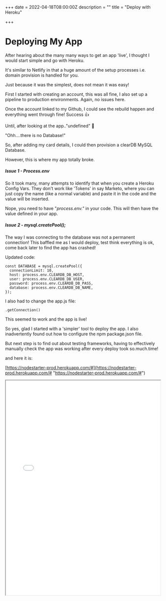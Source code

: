 +++
date = 2022-04-18T08:00:00Z
description = ""
title = "Deploy with Heroku"

+++
# Deploying My App

After hearing about the many many ways to get an app 'live', I thought I would start simple and go with Heroku.

It's similar to Netlify in that a huge amount of the setup processes i.e. domain provision is handled for you.

Just because it was the simplest, does not mean it was easy!

First I started with creating an account, this was all fine, I also set up a pipeline to production environments. Again, no issues here.

Once the account linked to my Github, I could see the rebuild happen and everything went through fine! Success 👍

Until, after looking at the app.."undefined" 🤔

"Ohh....there is no Database!"

So, after adding my card details, I could then provision a clearDB MySQL Database.

However, this is where my app totally broke.

##### Issue 1 - Process.env

So it took many, many attempts to identify that when you create a Heroku Config Vars. They don't work like 'Tokens' in say Marketo, where you can just copy the name (like a normal variable) and paste it in the code and the value will be inserted.

Nope, you need to have "_process.env.<Config Var Name>"_  in your code. This will then have the value defined in your app.

##### Issue 2 - _mysql.createPool_();

The way I was connecting to the database was not a permanent connection! This baffled me as I would deploy, test think everything is ok, come back later to find the app has crashed!

Updated code:

    const DATABASE = mysql.createPool({
      connectionLimit: 10,
      host: process.env.CLEARDB_DB_HOST,
      user: process.env.CLEARDB_DB_USER,
      password: process.env.CLEARDB_DB_PASS,
      database: process.env.CLEARDB_DB_NAME,
    });

I also had to change the app.js file:

    .getConnection()

This seemed to work and the app is live!

So yes, glad I started with a 'simpler' tool to deploy the app. I also inadvertently found out how to configure the npm package.json file.

But next step is to find out about testing frameworks, having to effectively manually check the app was working after every deploy took so.much.time!

and here it is:

[https://nodestarter-prod.herokuapp.com/#](https://nodestarter-prod.herokuapp.com/# "https://nodestarter-prod.herokuapp.com/#")

<iframe src="[https://nodestarter-prod.herokuapp.com/#](https://nodestarter-prod.herokuapp.com/# "https://nodestarter-prod.herokuapp.com/#")" title="name" style="height: 700px;width:100%;"> </iframe>